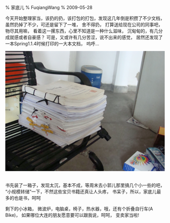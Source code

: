 % 家底儿 
% FuqiangWang
% 2009-05-28

今天开始整理家当，该扔的扔，该打包的打包，发现这几年倒是积攒了不少文档，虽然扔掉了不少，可还是留下了一堆， 舍不得扔， 打算送给现在公司的同事吧， 物尽其用嘛， 看着这一摞东西，心里不知道是一种什么滋味， 沉甸甸的，有几分成就感或者自豪感？ 可是，又或许有几分苦涩，说不出来的感觉， 居然还发现了一本Spring1.1.4时候打印的一大本文档， 呜呼...

<img src="images/jiadier1.png" alt=""/>

<img src="images/jiadier2.png" alt=""/>

书先装了一箱子，发现太沉，基本不成，等周末去小郭儿那里搞几个小一些的吧， “小规模转储”一下，不然这些宝贝书籍还真让人头疼， 书呆子，所以，家底儿最多的也是书，呵呵
 
剩下的小冰箱， 微波炉，电脑桌，椅子，热水器，哦，还有个折叠自行车(A Bike)， 如果哪位大连的朋友愿意要可以跟我说，呵呵， 变卖家当啦!